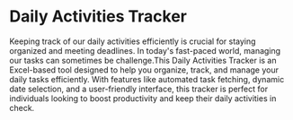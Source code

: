 # Daily Activities Tracker

Keeping track of our daily activities efficiently is crucial for staying organized and meeting deadlines. In today's fast-paced world, managing our tasks can sometimes be challenge.This Daily Activities Tracker is an Excel-based tool designed to help you organize, track, and manage your daily tasks efficiently. With features like automated task fetching, dynamic date selection, and a user-friendly interface, this tracker is perfect for individuals looking to boost productivity and keep their daily activities in check.
